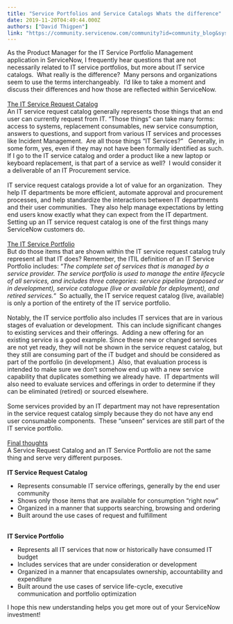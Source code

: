 ```yaml
---
title: "Service Portfolios and Service Catalogs Whats the difference"
date: 2019-11-20T04:49:44.000Z
authors: ["David Thigpen"]
link: "https://community.servicenow.com/community?id=community_blog&sys_id=19fe72dcdb190c90feb1a851ca96190f"
---
```

<p>As the Product Manager for the IT Service Portfolio Management application in ServiceNow, I frequently hear questions that are not necessarily related to IT service portfolios, but more about IT service catalogs.  What really is the difference?  Many persons and organizations seem to use the terms interchangeably.  I’d like to take a moment and discuss their differences and how those are reflected within ServiceNow.<br /><br /><span style="text-decoration: underline;">The IT Service Request Catalog</span><br />An IT service request catalog generally represents those things that an end user can currently request from IT. “Those things” can take many forms: access to systems, replacement consumables, new service consumption, answers to questions, and support from various IT services and processes like Incident Management.  Are all those things “IT Services?”   Generally, in some form, yes, even if they may not have been formally identified as such. If I go to the IT service catalog and order a product like a new laptop or keyboard replacement, is that part of a service as well?  I would consider it a deliverable of an IT Procurement service.  <br /><br />IT service request catalogs provide a lot of value for an organization.  They help IT departments be more efficient, automate approval and procurement processes, and help standardize the interactions between IT departments and their user communities.  They also help manage expectations by letting end users know exactly what they can expect from the IT department.  Setting up an IT service request catalog is one of the first things many ServiceNow customers do.<br /><br /><span style="text-decoration: underline;">The IT Service Portfolio</span><br />But do those items that are shown within the IT service request catalog truly represent all that IT does? Remember, the ITIL definition of an IT Service Portfolio includes: “<em>The complete set of services that is managed by a service provider. The service portfolio is used to manage the entire lifecycle of all services, and includes three categories: service pipeline (proposed or in development), service catalogue (live or available for deployment), and retired services.</em>“  So actually, the IT service request catalog (live, available) is only a portion of the entirety of the IT service portfolio.  <br /><br />Notably, the IT service portfolio also includes IT services that are in various stages of evaluation or development.  This can include significant changes to existing services and their offerings.  Adding a new offering for an existing service is a good example. Since these new or changed services are not yet ready, they will not be shown in the service request catalog, but they still are consuming part of the iT budget and should be considered as part of the portfolio (in development.)  Also, that evaluation process is intended to make sure we don’t somehow end up with a new service capability that duplicates something we already have.  IT departments will also need to evaluate services and offerings in order to determine if they can be eliminated (retired) or sourced elsewhere.<br /><br />Some services provided by an IT department may not have representation in the service request catalog simply because they do not have any end user consumable components.  These “unseen” services are still part of the IT service portfolio. <br /><br /><span style="text-decoration: underline;">Final thoughts</span><br />A Service Request Catalog and an IT Service Portfolio are not the same thing and serve very different purposes.<br /><br /><strong>IT Service Request Catalog</strong></p>
<ul><li>Represents consumable IT service offerings, generally by the end user community</li><li>Shows only those items that are available for consumption “right now”</li><li>Organized in a manner that supports searching, browsing and ordering</li><li>Built around the use cases of request and fulfillment</li></ul>
<p><br /><strong>IT Service Portfolio</strong></p>
<ul><li>Represents all IT services that now or historically have consumed IT budget</li><li>Includes services that are under consideration or development</li><li>Organized in a manner that encapsulates ownership, accountability and expenditure</li><li>Built around the use cases of service life-cycle, executive communication and portfolio optimization</li></ul>
<p>I hope this new understanding helps you get more out of your ServiceNow investment!</p>